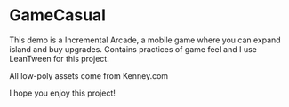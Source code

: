 # GameCasual

This demo is a Incremental Arcade, a mobile game where you can expand island and buy upgrades. Contains practices of game feel and I use LeanTween for this project.

All low-poly assets come from Kenney.com

I hope you enjoy this project!
